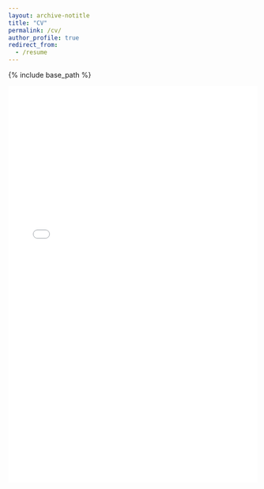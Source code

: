 ```yaml
---
layout: archive-notitle
title: "CV"
permalink: /cv/
author_profile: true
redirect_from:
  - /resume
---
```


{% include base_path %}

<iframe src="../files/CV_RAllio_2024-06-26" width="100%" height="800" frameborder="no" border="0" marginwidth="0" marginheight="0" view="Fit" toolbar="0"></iframe>

